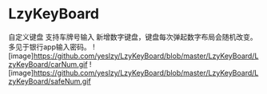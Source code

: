 # LzyKeyBoard
自定义键盘 支持车牌号输入
新增数字键盘，键盘每次弹起数字布局会随机改变。多见于银行app输入密码。
![image]https://github.com/yeslzy/LzyKeyBoard/blob/master/LzyKeyBoard/LzyKeyBoard/carNum.gif
![image]https://github.com/yeslzy/LzyKeyBoard/blob/master/LzyKeyBoard/LzyKeyBoard/safeNum.gif
